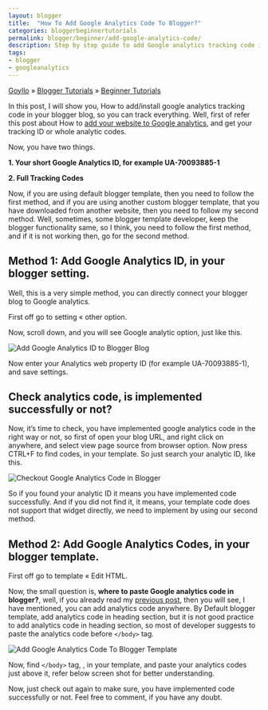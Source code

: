 ```yaml
---
layout: blogger
title:  "How To Add Google Analytics Code To Blogger?"
categories: bloggerbeginnertutorials
permalink: blogger/beginner/add-google-analytics-code/
description: Step by step guide to add Google analytics tracking code in your blogger blog.
tags: 
- blogger
- googleanalytics
---
```


<div class="breadcrumb">
<span itemscope='itemscope' itemtype='http://data-vocabulary.org/Breadcrumb'><a href="/" itemprop="url"><span title="Goyllo" itemprop='title'>Goyllo</span></a></span>
<span itemscope='itemscope' itemtype='http://data-vocabulary.org/Breadcrumb'>&#187; <a href="/blogger/" itemprop="url"><span title="Blogger Tutorials" itemprop='title'>Blogger Tutorials</span></a></span>
<span itemscope='itemscope' itemtype='http://data-vocabulary.org/Breadcrumb'>&#187; <a href="/blogger/beginner/" itemprop="url"><span title="Beginner Tutorials" itemprop='title'>Beginner Tutorials</span></a></span>
</div>

In this post, I will show you, How to add/install google analytics tracking code in your blogger blog, so you can track everything. Well, first of refer this post about How to [add your website to Google analytics](/google/analytics/add-website-to-google-analytics/ "Add your website to Google Analytics"), and get your tracking ID or whole analytic codes.

Now, you have two things.

**1. Your short Google Analytics ID, for example UA-70093885-1**

**2. Full Tracking Codes**

Now, if you are using default blogger template, then you need to follow the first method, and if you are using another custom blogger template, that you have downloaded from another website, then you need to follow my second method. Well, sometimes, some blogger template developer, keep the blogger functionality same, so I think, you need to follow the first method, and if it is not working then, go for the second method.

## Method 1: Add Google Analytics ID, in your blogger setting. ##

Well, this is a very simple method, you can directly connect your blogger blog to Google analytics.

First off go to setting « other option.

Now, scroll down, and you will see Google analytic option, just like this.

<img class="img-responsive" alt="Add Google Analytics ID to Blogger Blog" src="{{ site.imgurl }}/Add-Google-Analytics-ID-to-Blogger-Blog.png" title="Add Google Analytics ID to Blogger Blog"/>

Now enter your Analytics web property ID (for example UA-70093885-1), and save settings.

## Check analytics code, is implemented successfully or not? ##

Now, it’s time to check, you have implemented google analytics code in the right way or not, so first of open your blog URL, and right click on anywhere, and select view page source from browser option. Now press CTRL+F to find codes, in your template. So just search your analytic ID, like this.

<img class="img-responsive" alt="Checkout Google Analytics Code in Blogger" src="{{ site.imgurl }}/checkout-google-analytics-code-in-blogger.png" title="Checkout Google Analytics Code in Blogger"/>

So if you found your analytic ID it means you have implemented code successfully. And if you did not find it, it means, your template code does not support that widget directly, we need to implement by using our second method.

## Method 2: Add Google Analytics Codes, in your blogger template. ##

First off go to template « Edit HTML.

Now, the small question is, **where to paste Google analytics code in blogger?**, well, if you already read my  [previous post](/google/analytics/add-website-to-google-analytics/#where-to-put-google-analytics-code-in-my-website "Where to put Google Analytics Code in my website?"), then you will see, I have mentioned, you can add analytics code anywhere. By Default blogger template, add analytics code in heading section, but it is not good practice to add analytics code in heading section, so most of developer suggests to paste the analytics code before  `</body>` tag.

<img class="img-responsive" alt="Add Google Analytics Code To Blogger Template" src="{{ site.imgurl }}/Add-Google-Analytics-Code-To-Blogger-Template.png" title="Add Google Analytics Code To Blogger Template"/>

Now, find `</body>` tag, , in your template, and paste your analytics codes just above it, refer below screen shot for better understanding.

Now, just check out again to make sure, you have implemented code successfully or not. Feel free to comment, if you have any doubt.